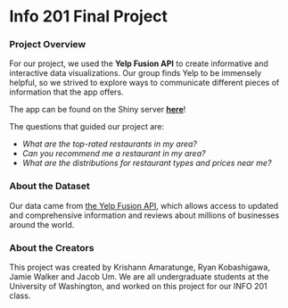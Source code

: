 # Info 201 Final Project

### Project Overview
For our project, we used the **Yelp Fusion API** to create informative and interactive data visualizations. Our group finds Yelp to be immensely helpful, so we strived to explore ways to communicate different pieces of information that the app offers.

The app can be found on the Shiny server __[here](https://jamiekiok.shinyapps.io/INFO201FinalProject/)__!

The questions that guided our project are:
  - *What are the top-rated restaurants in my area?*
  - *Can you recommend me a restaurant in my area?*
  - *What are the distributions for restaurant types and prices near me?*

### About the Dataset
Our data came from [the Yelp Fusion API](https://www.yelp.com/developers/faq), which allows access to updated and comprehensive information and reviews about millions of businesses around the world.

### About the Creators
This project was created by Krishann Amaratunge, Ryan Kobashigawa, Jamie Walker and Jacob Um. We are all undergraduate students at the University of Washington, and worked on this project for our INFO 201 class.
